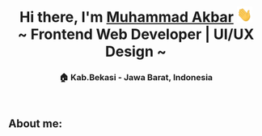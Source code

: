 <div align="center">
  <h1>Hi there, I'm <a href='https://www.instagram.com/akbar.833/'>Muhammad Akbar</a> <img src="https://github.com/ABSphreak/ABSphreak/blob/master/gifs/Hi.gif" width="30px" height="30px"><br/>~ Frontend Web Developer | UI/UX Design ~</h1>
  <h3>🏠 Kab.Bekasi - Jawa Barat, Indonesia</h3>
</div>

<br/>

## About me:
